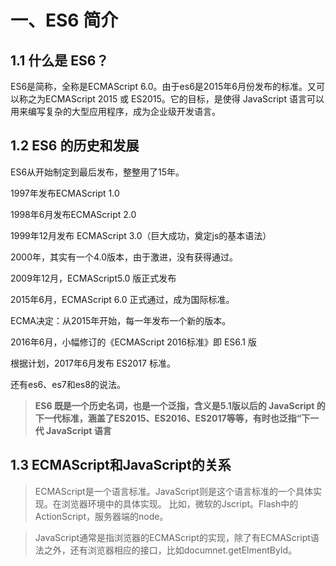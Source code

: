 # 一、ES6 简介

## 1.1 什么是 ES6？

ES6是简称，全称是ECMAScript 6.0。由于es6是2015年6月份发布的标准。又可以称之为ECMAScript 2015 或 ES2015。它的目标，是使得 JavaScript 语言可以用来编写复杂的大型应用程序，成为企业级开发语言。

## 1.2 ES6 的历史和发展

ES6从开始制定到最后发布，整整用了15年。

1997年发布ECMAScript 1.0

1998年6月发布ECMAScript 2.0

1999年12月发布 ECMAScript 3.0（巨大成功，奠定js的基本语法）

2000年，其实有一个4.0版本，由于激进，没有获得通过。

2009年12月，ECMAScript5.0 版正式发布

2015年6月，ECMAScript 6.0 正式通过，成为国际标准。

ECMA决定：从2015年开始，每一年发布一个新的版本。

2016年6月，小幅修订的《ECMAScript 2016标准》即 ES6.1 版

根据计划，2017年6月发布 ES2017 标准。

还有es6、es7和es8的说法。

> **ES6 既是一个历史名词，也是一个泛指，含义是5.1版以后的 JavaScript 的下一代标准，涵盖了ES2015、ES2016、ES2017等等，有时也泛指“下一代 JavaScript 语言**

## 1.3 ECMAScript和JavaScript的关系

> ECMAScript是一个语言标准。JavaScript则是这个语言标准的一个具体实现。在浏览器环境中的具体实现。
> 比如，微软的Jscript。Flash中的ActionScript，服务器端的node。

> JavaScript通常是指浏览器的ECMAScript的实现，除了有ECMAScript语法之外，还有浏览器相应的接口，比如documnet.getElmentById。


